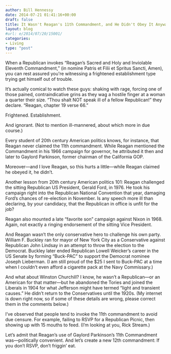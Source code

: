 ```yaml
---
author: Bill Hennessy
date: 2014-07-21 01:41:16+00:00
draft: false
title: It Wasn't Reagan's 11th Commandment, and He Didn't Obey It Anyway
layout: blog
#url: e/2014/07/20/15001/
categories:
- Living
type: "post"
---
```


When a Republican invokes “Reagan’s Sacred and Holy and Inviolable Eleventh Commandment,” (in nomine Patris et Filii et Spritus Sancti, Amen), you can rest assured you're witnessing a frightened establishment type trying get himself out of trouble.

It’s actually comical to watch these guys: shaking with rage, forcing one of those pained, contraindicative grins as they wag a hostile finger at a woman a quarter their size. “Thou shalt NOT speak ill of a fellow Republican!” they declare. “Reagan, chapter 19 verse 66.”

Frightened. Establishment.

And ignorant. (Not to mention ill-mannered, about which more in due course.)

Every student of 20th century American politics knows, for instance, that Reagan never claimed the 11th commandment. While Reagan mentioned the Commandment in his 1966 campaign for governor, he attributed it then and later to Gaylord Parkinson, former chairman of the California GOP.

Moreover—and I love Reagan, so this hurts a little—while Reagan claimed he obeyed it, he didn’t.

Another lesson from 20th century American politics 101: Reagan challenged the sitting Republican US President, Gerald Ford, in 1976. He took his campaign right into the Republican National Convention that year, damaging Ford’s chances of re-election in November. Is any speech more ill than declaring, by your candidacy, that the Republican in office is unfit for the job?

Reagan also mounted a late “favorite son” campaign against Nixon in 1968. Again, not exactly a ringing endorsement of the sitting Vice President.

And Reagan wasn’t the only conservative hero to challenge his own party. William F. Buckley ran for mayor of New York City as a Conservative against Republican John Lindsay in an attempt to throw the election to the Democrat. Buckley later ended Republican Lowell Weicker’s career in the US Senate by forming “Buck-PAC” to support the Democrat nominee Joseph Lieberman. (I am still proud of the $25 I sent to Buck-PAC at a time when I couldn’t even afford a cigarette pack at the Navy Commissary.)

And what about Winston Churchill? I know, he wasn’t a Republican—or an American for that matter—but he abandoned the Tories and joined the Liberals in 1904 for what Jefferson might have termed “light and transient causes.” He didn’t return to the Conservatives until the 1920s. (My internet is down right now, so if some of these details are wrong, please correct them in the comments below.)

I’ve observed that people tend to invoke the 11th commandment to avoid due censure. For example, failing to RSVP for a Republican Picnic, then showing up with 15 mouths to feed. (I’m looking at you, Rick Stream.)

Let’s admit that Reagan’s use of Gaylord Parkinson’s 11th Commandment was—politically convenient. And let’s create a new 12th commandment: If you don’t RSVP, don’t friggin’ eat.
